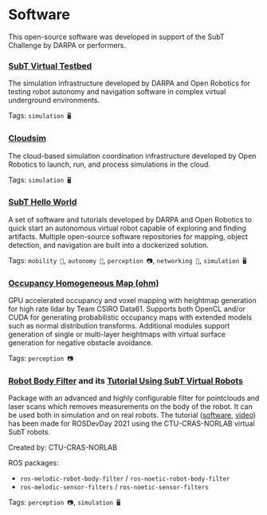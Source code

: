 # Software

This open-source software was developed in support of the SubT Challenge by DARPA or performers.

### [SubT Virtual Testbed](https://github.com/osrf/subt)

The simulation infrastructure developed by DARPA and Open Robotics for testing robot autonomy and navigation software in complex virtual underground environments.

Tags: `simulation 🖥️`

### [Cloudsim](https://gitlab.com/ignitionrobotics/web/cloudsim)

The cloud-based simulation coordination infrastructure developed by Open Robotics to launch, run, and process simulations in the cloud.

Tags: `simulation 🖥️`

### [SubT Hello World](https://github.com/osrf/subt_hello_world)

A set of software and tutorials developed by DARPA and Open Robotics to quick start an autonomous virtual robot capable of exploring and finding artifacts.
Multiple open-source software repositories for mapping, object detection, and navigation are built into a dockerized solution.

Tags: `mobility 🦵`, `autonomy 🧠`, `perception 📷`, `networking 📶`, `simulation 🖥️`

### [Occupancy Homogeneous Map (ohm)](https://github.com/csiro-robotics/ohm)

GPU accelerated occupancy and voxel mapping with heightmap generation for high rate lidar by Team CSIRO Data61. Supports both OpenCL and/or CUDA for generating probabilistic occupancy maps with extended models such as normal distribution transforms. Additional modules support generation of single or multi-layer heightmaps with virtual surface generation for negative obstacle avoidance.

Tags: `perception 📷`

### [Robot Body Filter](https://github.com/peci1/robot_body_filter) and its [Tutorial Using SubT Virtual Robots](https://github.com/ctu-vras/rosdevday_cloud_filtering)

Package with an advanced and highly configurable filter for pointclouds and laser scans which removes measurements on the body of the robot. It can be used both in simulation and on real robots. The tutorial ([software](https://github.com/ctu-vras/rosdevday_cloud_filtering), [video](https://www.youtube.com/watch?v=j0ljV0uZy3Q)) has been made for ROSDevDay 2021 using the CTU-CRAS-NORLAB virtual SubT robots.

Created by: CTU-CRAS-NORLAB

ROS packages:
 - `ros-melodic-robot-body-filter` / `ros-noetic-robot-body-filter`
 - `ros-melodic-sensor-filters` / `ros-noetic-sensor-filters`

Tags: `perception 📷`, `simulation 🖥️`

